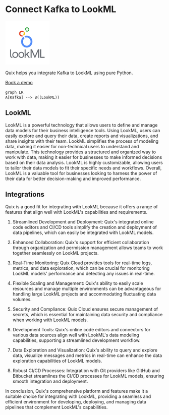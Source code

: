 # Connect Kafka to LookML

![](./images/logo_1.jpg)

Quix helps you integrate Kafka to LookML using pure Python.

<div>
<a class="md-button md-button--primary" href="https://share.hsforms.com/1iW0TmZzKQMChk0lxd_tGiw4yjw2?__hstc=175542013.2303933fbd746c0ac86d9ccbe9bc9100.1728383268831.1729603416735.1729620918855.31&__hssc=175542013.1.1729620918855&__hsfp=2132701734" target="_blank" style="margin-right:.5rem;">Book a demo</a>
<br/>
</div>

```mermaid
graph LR
A[Kafka] --> B((LookML))
```

## LookML

LookML is a powerful technology that allows users to define and manage data models for their business intelligence tools. Using LookML, users can easily explore and query their data, create reports and visualizations, and share insights with their team. LookML simplifies the process of modeling data, making it easier for non-technical users to understand and manipulate. This technology provides a structured and organized way to work with data, making it easier for businesses to make informed decisions based on their data analysis. LookML is highly customizable, allowing users to tailor their data models to fit their specific needs and workflows. Overall, LookML is a valuable tool for businesses looking to harness the power of their data for better decision-making and improved performance.

## Integrations

Quix is a good fit for integrating with LookML because it offers a range of features that align well with LookML's capabilities and requirements. 

1. Streamlined Development and Deployment: Quix's integrated online code editors and CI/CD tools simplify the creation and deployment of data pipelines, which can easily be integrated with LookML models.

2. Enhanced Collaboration: Quix's support for efficient collaboration through organization and permission management allows teams to work together seamlessly on LookML projects.

3. Real-Time Monitoring: Quix Cloud provides tools for real-time logs, metrics, and data exploration, which can be crucial for monitoring LookML models' performance and detecting any issues in real-time.

4. Flexible Scaling and Management: Quix's ability to easily scale resources and manage multiple environments can be advantageous for handling large LookML projects and accommodating fluctuating data volumes.

5. Security and Compliance: Quix Cloud ensures secure management of secrets, which is essential for maintaining data security and compliance when working with LookML models.

6. Development Tools: Quix's online code editors and connectors for various data sources align well with LookML's data modeling capabilities, supporting a streamlined development workflow.

7. Data Exploration and Visualization: Quix's ability to query and explore data, visualize messages and metrics in real-time can enhance the data exploration capabilities of LookML models.

8. Robust CI/CD Processes: Integration with Git providers like GitHub and Bitbucket streamlines the CI/CD processes for LookML models, ensuring smooth integration and deployment.

In conclusion, Quix's comprehensive platform and features make it a suitable choice for integrating with LookML, providing a seamless and efficient environment for developing, deploying, and managing data pipelines that complement LookML's capabilities.

